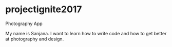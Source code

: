 # projectignite2017
Photography App

My name is Sanjana. I want to learn how to write code and how to get better at photography and design.
